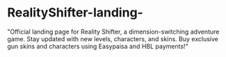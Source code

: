 # RealityShifter-landing-
"Official landing page for Reality Shifter, a dimension-switching adventure game. Stay updated with new levels, characters, and skins. Buy exclusive gun skins and characters using Easypaisa and HBL payments!"
